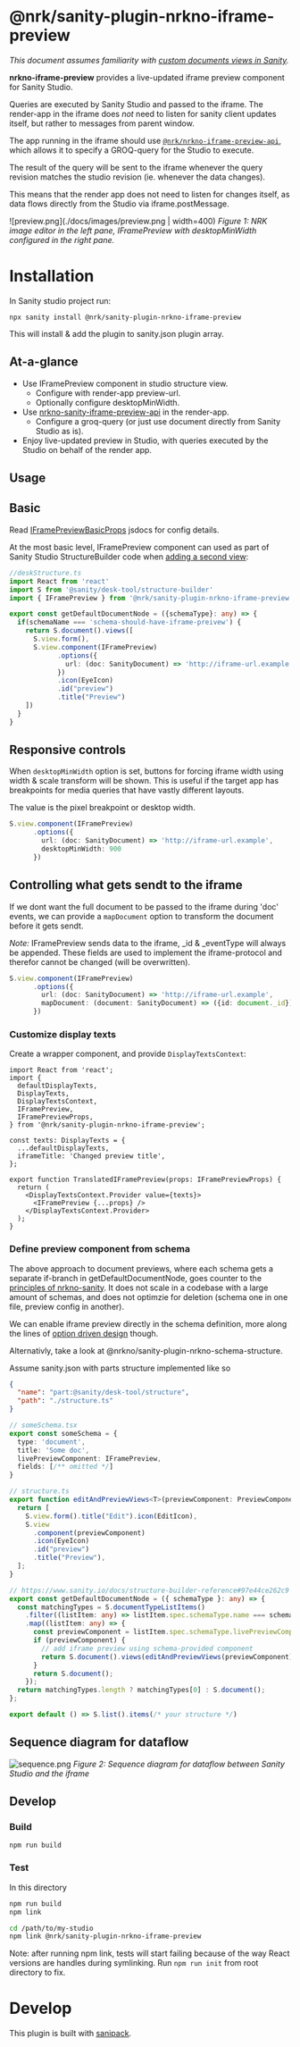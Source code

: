 # @nrk/sanity-plugin-nrkno-iframe-preview

_This document assumes familiarity with [custom documents views in Sanity](https://www.sanity.io/docs/create-custom-document-views-with-structure-builder)._

**nrkno-iframe-preview** provides a live-updated iframe preview component for Sanity Studio.

Queries are executed by Sanity Studio and passed to the iframe. 
The render-app in the iframe does _not_ need to listen for sanity client updates itself,
but rather to messages from parent window.

The app running in the iframe should use [`@nrk/nrkno-iframe-preview-api`](../nrkno-iframe-preview-api/README.md),
which allows it to specify a GROQ-query for the Studio to execute.

The result of the query will be sent to the iframe whenever the query
revision matches the studio revision (ie. whenever the data changes).

This means that the render app does not need to listen for changes itself, as
data flows directly from the Studio via iframe.postMessage.

![preview.png](./docs/images/preview.png | width=400)
_Figure 1: NRK image editor in the left pane, IFramePreview with desktopMinWidth configured in the right pane._

# Installation
In Sanity studio project run:

`npx sanity install @nrk/sanity-plugin-nrkno-iframe-preview`

This will install & add the plugin to sanity.json plugin array.

## At-a-glance

* Use IFramePreview component in studio structure view.
    * Configure with render-app preview-url.
    * Optionally configure desktopMinWidth.
* Use [nrkno-sanity-iframe-preview-api](../nrkno-iframe-preview-api/README.md) in the render-app.
    * Configure a groq-query (or just use document directly from Sanity Studio as is).
* Enjoy live-updated preview in Studio, with queries executed by the Studio on behalf of the render app.

## Usage


## Basic

Read [IFramePreviewBasicProps](src/components/basic/IFramePreviewBasic.tsx) jsdocs for config details.

At the most basic level, IFramePreview component can used as part of Sanity Studio StructureBuilder code when [adding a second view](https://www.sanity.io/docs/create-custom-document-views-with-structure-builder#1c1f58025b3a):
```ts
//deskStructure.ts
import React from 'react'
import S from '@sanity/desk-tool/structure-builder'
import { IFramePreview } from '@nrk/sanity-plugin-nrkno-iframe-preview'

export const getDefaultDocumentNode = ({schemaType}: any) => {
  if(schemaName === 'schema-should-have-iframe-preivew') {
    return S.document().views([
      S.view.form(),
      S.view.component(IFramePreview)
            .options({
              url: (doc: SanityDocument) => 'http://iframe-url.example', // (doc) => (string |Promise<string>)
            })
            .icon(EyeIcon)
            .id("preview")
            .title("Preview")
    ])
  }
}
```

## Responsive controls

When `desktopMinWidth` option is set, buttons for forcing iframe width using width & scale transform will be shown. This is useful if the target app has breakpoints for media queries that have vastly different layouts.

The value is the pixel breakpoint or desktop width.

```ts
S.view.component(IFramePreview)
      .options({
        url: (doc: SanityDocument) => 'http://iframe-url.example', 
        desktopMinWidth: 900
      })
```

## Controlling what gets sendt to the iframe

If we dont want the full document to be passed to the iframe during 'doc' events, 
we can provide a `mapDocument` option to transform the document before it gets sendt.

_Note:_ IFramePreview sends data to the iframe, _id & _eventType will always be appended.
These fields are used to implement the iframe-protocol and therefor cannot be changed (will be overwritten).

```ts
S.view.component(IFramePreview)
      .options({
        url: (doc: SanityDocument) => 'http://iframe-url.example',
        mapDocument: (document: SanityDocument) => ({id: document._id})
      })
```

### Customize display texts

Create a wrapper component, and provide `DisplayTextsContext`:

```tsx
import React from 'react';
import {
  defaultDisplayTexts,
  DisplayTexts,
  DisplayTextsContext,
  IFramePreview,
  IFramePreviewProps,
} from '@nrk/sanity-plugin-nrkno-iframe-preview';

const texts: DisplayTexts = {
  ...defaultDisplayTexts,
  iframeTitle: 'Changed preview title',
};

export function TranslatedIFramePreview(props: IFramePreviewProps) {
  return (
    <DisplayTextsContext.Provider value={texts}>
      <IFramePreview {...props} />
    </DisplayTextsContext.Provider>
  );
}
```

### Define preview component from schema

The above approach to document previews, where each schema gets a separate if-branch in getDefaultDocumentNode, goes counter to the [principles of nrkno-sanity](../../docs/nrkno-sanity-principles.md). It does not scale in a codebase with a large amount of schemas,
and does not optimzie for deletion (schema one in one file, preview config in another).

We can enable iframe preview directly in the schema definition, more along the lines of [option driven design](../sanity-plugin-nrkno-odd-utils/docs/option-driven-design.md) though.

Alternativly, take a look at @nrkno/sanity-plugin-nrkno-schema-structure.

Assume sanity.json with parts structure implemented like so
```json
{
  "name": "part:@sanity/desk-tool/structure",
  "path": "./structure.ts"
}
```

```ts
// someSchema.tsx
export const someSchema = {
  type: 'document',
  title: 'Some doc',
  livePreviewComponent: IFramePreview,
  fields: [/** omitted */]
}

// structure.ts
export function editAndPreviewViews<T>(previewComponent: PreviewComponent<T>) {
  return [
    S.view.form().title("Edit").icon(EditIcon),
    S.view
      .component(previewComponent)
      .icon(EyeIcon)
      .id("preview")
      .title("Preview"),
  ];
}

// https://www.sanity.io/docs/structure-builder-reference#97e44ce262c9
export const getDefaultDocumentNode = ({ schemaType }: any) => {
  const matchingTypes = S.documentTypeListItems()
    .filter((listItem: any) => listItem.spec.schemaType.name === schemaType)
    .map((listItem: any) => {
      const previewComponent = listItem.spec.schemaType.livePreviewComponent;
      if (previewComponent) {
        // add iframe preview using schema-provided component
        return S.document().views(editAndPreviewViews(previewComponent));
      }
      return S.document();
    });
  return matchingTypes.length ? matchingTypes[0] : S.document();
};

export default () => S.list().items(/* your structure */)
```

## Sequence diagram for dataflow

![sequence.png](docs/images/sequence.png)
_Figure 2: Sequence diagram for dataflow between Sanity Studio and the iframe_

## Develop

### Build
`npm run build`

### Test

In this directory

```bash
npm run build
npm link
```

```bash
cd /path/to/my-studio
npm link @nrk/sanity-plugin-nrkno-iframe-preview
```

Note: after running npm link, tests will start failing because of the way
React versions are handles during symlinking. Run `npm run init` from root directory to fix.

# Develop

This plugin is built with [sanipack](https://www.npmjs.com/package/sanipack).


